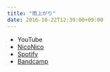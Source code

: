 ```yaml
---
title: "雨上がり"
date: 2016-10-22T12:39:00+09:00
---
```


- YouTube
- [NicoNico](https://nico.ms/sm29883447)
- [Spotify](https://open.spotify.com/track/471NbLMwJwCOBYjFJU5OsX)
- [Bandcamp](https://mikirihasshap.bandcamp.com/track/--15)

